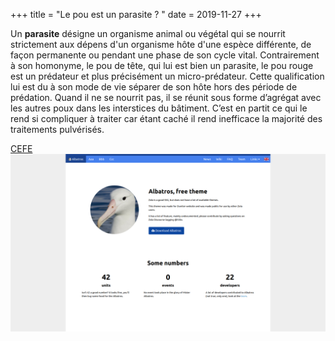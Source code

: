 +++
title = "Le pou est un parasite ? "
date = 2019-11-27
+++

Un **parasite** désigne un organisme animal ou végétal qui se nourrit strictement aux dépens d'un organisme hôte d'une espèce différente, de façon permanente ou pendant une phase de son cycle vital. Contrairement à son homonyme, le pou de tête, qui lui est bien un parasite, le pou rouge est un prédateur et plus précisément un micro-prédateur. Cette qualification lui est du à son mode de vie séparer de son hôte hors des période de prédation. Quand il ne se nourrit pas, il se réunit sous forme d’agrégat avec les autres poux dans les interstices du bâtiment. C’est en partit ce qui le rend si compliquer à traiter car étant caché il rend inefficace la majorité des traitements pulvérisés.

[CEFE](https://www.example.com)
![albatros](/img/alba.png)
